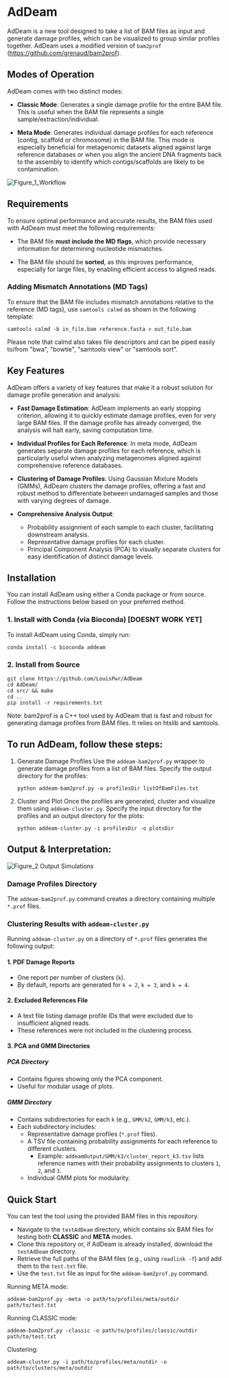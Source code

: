 # AdDeam

AdDeam is a new tool designed to take a list of BAM files as input and generate damage profiles, which can be visualized to group similar profiles together. AdDeam uses a modified version of `bam2prof` (https://github.com/grenaud/bam2prof).

## Modes of Operation
AdDeam comes with two distinct modes:

- **Classic Mode**: Generates a single damage profile for the entire BAM file. This is useful when the BAM file represents a single sample/extraction/individual.
  
- **Meta Mode**: Generates individual damage profiles for each reference (contig, scaffold or chromosome) in the BAM file. This mode is especially beneficial for metagenomic datasets aligned against large reference databases or when you align the ancient DNA fragments back to the assembly to identify which contigs/scaffolds are likely to be contamination.

![Figure_1_Workflow](https://github.com/user-attachments/assets/ecdccd79-74b8-48f8-acdf-3c9ad6f7486e)

## Requirements
To ensure optimal performance and accurate results, the BAM files used with AdDeam must meet the following requirements:

- The BAM file **must include the MD flags**, which provide necessary information for determining nucleotide mismatches.
  
- The BAM file should be **sorted**, as this improves performance, especially for large files, by enabling efficient access to aligned reads.

### Adding Mismatch Annotations (MD Tags)
To ensure that the BAM file includes mismatch annotations relative to the reference (MD tags), use `samtools calmd` as shown in the following template:

    samtools calmd -b in_file.bam reference.fasta > out_file.bam

Please note that calmd also takes file descriptors and can be piped easily to/from "bwa", "bowtie", "samtools view" or "samtools sort".

## Key Features
AdDeam offers a variety of key features that make it a robust solution for damage profile generation and analysis:

- **Fast Damage Estimation**: AdDeam implements an early stopping criterion, allowing it to quickly estimate damage profiles, even for very large BAM files. If the damage profile has already converged, the analysis will halt early, saving computation time.

- **Individual Profiles for Each Reference**: In meta mode, AdDeam generates separate damage profiles for each reference, which is particularly useful when analyzing metagenomes aligned against comprehensive reference databases.

- **Clustering of Damage Profiles**: Using Gaussian Mixture Models (GMMs), AdDeam clusters the damage profiles, offering a fast and robust method to differentiate between undamaged samples and those with varying degrees of damage.

- **Comprehensive Analysis Output**:
    - Probability assignment of each sample to each cluster, facilitating downstream analysis.
    - Representative damage profiles for each cluster.
    - Principal Component Analysis (PCA) to visually separate clusters for easy identification of distinct damage levels.


## Installation

You can install AdDeam using either a Conda package or from source. Follow the instructions below based on your preferred method.

### 1. Install with Conda (via Bioconda) [DOESNT WORK YET]
To install AdDeam using Conda, simply run:

    conda install -c bioconda addeam

### 2. Install from Source

    git clone https://github.com/LouisPwr/AdDeam
    cd AdDeam/
    cd src/ && make
    cd ..
    pip install -r requirements.txt

Note:
bam2prof is a C++ tool used by AdDeam that is fast and robust for generating damage profiles from BAM files. It relies on htslib and samtools.



## To run AdDeam, follow these steps:

1. Generate Damage Profiles
Use the `addeam-bam2prof.py` wrapper to generate damage profiles from a list of BAM files. Specify the output directory for the profiles:

       python addeam-bam2prof.py -o profilesDir listOfBamFiles.txt

2. Cluster and Plot
Once the profiles are generated, cluster and visualize them using `addeam-cluster.py`. Specify the input directory for the profiles and an output directory for the plots:

       python addeam-cluster.py -i profilesDir -o plotsDir

## Output & Interpretation:

![Figure_2 Output Simulations](https://github.com/user-attachments/assets/2eee9e40-e067-4f43-a7bd-aa16d94632e4)

### Damage Profiles Directory
The `addeam-bam2prof.py` command creates a directory containing multiple `*.prof` files.

### Clustering Results with `addeam-cluster.py`
Running `addeam-cluster.py` on a directory of `*.prof` files generates the following output:

#### 1. PDF Damage Reports
- One report per number of clusters (`k`).
- By default, reports are generated for `k = 2`, `k = 3`, and `k = 4`.

#### 2. Excluded References File
- A text file listing damage profile IDs that were excluded due to insufficient aligned reads.
- These references were not included in the clustering process.

#### 3. PCA and GMM Directories

##### PCA Directory
- Contains figures showing only the PCA component.
- Useful for modular usage of plots.

##### GMM Directory
- Contains subdirectories for each `k` (e.g., `GMM/k2`, `GMM/k3`, etc.).
- Each subdirectory includes:
  - Representative damage profiles (`*.prof` files).
  - A TSV file containing probability assignments for each reference to different clusters.
    - Example: `addeamOutput/GMM/k3/cluster_report_k3.tsv` lists reference names with their probability assignments to clusters `1`, `2`, and `3`.
  - Individual GMM plots for modularity.



## Quick Start

You can test the tool using the provided BAM files in this repository.

- Navigate to the `testAdDeam` directory, which contains six BAM files for testing both **CLASSIC** and **META** modes.
- Clone this repository or, if AdDeam is already installed, download the `testAdDeam` directory.
- Retrieve the full paths of the BAM files (e.g., using `readlink -f`) and add them to the `test.txt` file.
- Use the `test.txt` file as input for the `addeam-bam2prof.py` command.

Running META mode:

`addeam-bam2prof.py -meta -o path/to/profiles/meta/outdir path/to/test.txt`

Running CLASSIC mode:

`addeam-bam2prof.py -classic -o path/to/profiles/classic/outdir path/to/test.txt`

Clustering:

`addeam-cluster.py -i path/to/profiles/meta/outdir -o path/to/clusters/meta/outdir`
